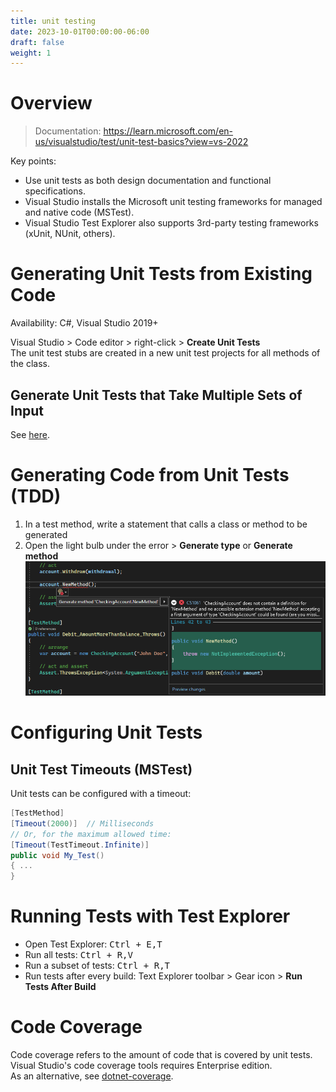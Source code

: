 ```yaml
---
title: unit testing
date: 2023-10-01T00:00:00-06:00
draft: false
weight: 1
---
```


# Overview
> Documentation: https://learn.microsoft.com/en-us/visualstudio/test/unit-test-basics?view=vs-2022

Key points:
* Use unit tests as both design documentation and functional specifications.
* Visual Studio installs the Microsoft unit testing frameworks for managed and native code (MSTest).
* Visual Studio Test Explorer also supports 3rd-party testing frameworks (xUnit, NUnit, others).

# Generating Unit Tests from Existing Code
<g>Availability</g>: C#, Visual Studio 2019+

Visual Studio > Code editor > right-click > **Create Unit Tests**  
The unit test stubs are created in a new unit test projects for all methods of the class.

## Generate Unit Tests that Take Multiple Sets of Input
See [here](https://learn.microsoft.com/en-us/visualstudio/test/how-to-create-a-data-driven-unit-test?view=vs-2022).

# Generating Code from Unit Tests (TDD)
1. In a test method, write a statement that calls a class or method to be generated
2. Open the light bulb under the error > **Generate type** or **Generate method**  
![A screenshot demonstrating the above steps](tdd.png)

# Configuring Unit Tests
## Unit Test Timeouts (MSTest)
Unit tests can be configured with a timeout:
```cs
[TestMethod]
[Timeout(2000)]  // Milliseconds
// Or, for the maximum allowed time:
[Timeout(TestTimeout.Infinite)]
public void My_Test()
{ ...
}
```

# Running Tests with Test Explorer
- Open Test Explorer: <kbd>Ctrl + E,T</kbd>
- Run all tests: <kbd>Ctrl + R,V</kbd>
- Run a subset of tests: <kbd>Ctrl + R,T</kbd>
- Run tests after every build: Text Explorer toolbar > Gear icon > **Run Tests After Build**

# Code Coverage
Code coverage refers to the amount of code that is covered by unit tests.  
Visual Studio's code coverage tools requires Enterprise edition.  
As an alternative, see [dotnet-coverage](https://learn.microsoft.com/en-us/dotnet/core/additional-tools/dotnet-coverage).  